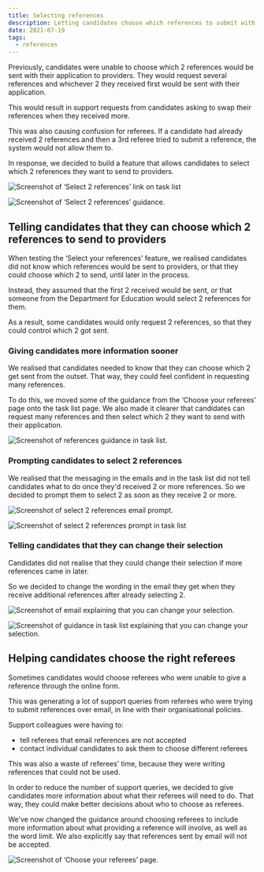 ```yaml
---
title: Selecting references
description: Letting candidates choose which references to submit with their application
date: 2021-07-19
tags:
  - references
---
```


Previously, candidates were unable to choose which 2 references would be sent with their application to providers. They would request several references and whichever 2 they received first would be sent with their application.

This would result in support requests from candidates asking to swap their references when they received more.

This was also causing confusion for referees. If a candidate had already received 2 references and then a 3rd referee tried to submit a reference, the system would not allow them to.

In response, we decided to build a feature that allows candidates to select which 2 references they want to send to providers.

![Screenshot of ‘Select 2 references’ link on task list](select-2-references-link.png "‘Select 2 references’ link on task list")

![Screenshot of ‘Select 2 references’ guidance.](select-2-references-section.png "Selecting references section")

## Telling candidates that they can choose which 2 references to send to providers

When testing the ‘Select your references’ feature, we realised candidates did not know which references would be sent to providers, or that they could choose which 2 to send, until later in the process.

Instead, they assumed that the first 2 received would be sent, or that someone from the Department for Education would select 2 references for them.

As a result, some candidates would only request 2 references, so that they could control which 2 got sent.

### Giving candidates more information sooner

We realised that candidates needed to know that they can choose which 2 get sent from the outset. That way, they could feel confident in requesting many references.

To do this, we moved some of the guidance from the ‘Choose your referees’ page onto the task list page. We also made it clearer that candidates can request many references and then select which 2 they want to send with their application.

![Screenshot of references guidance in task list.](references-guidance-task-list.png "References guidance in task list")

### Prompting candidates to select 2 references

We realised that the messaging in the emails and in the task list did not tell candidates what to do once they'd received 2 or more references. So we decided to prompt them to select 2 as soon as they receive 2 or more.

![Screenshot of select 2 references email prompt.](select-2-prompt-email.png "Select 2 references email prompt")

![Screenshot of select 2 references prompt in task list](select-2-prompt-task-list.png "Select 2 references prompt in task list")

### Telling candidates that they can change their selection

Candidates did not realise that they could change their selection if more references came in later.

So we decided to change the wording in the email they get when they receive additional references after already selecting 2.

![Screenshot of email explaining that you can change your selection.](you-can-change-selection-email.png "Email explaining that you can change your selection")

![Screenshot of guidance in task list explaining that you can change your selection.](you-can-change-selection-task-list-2.png "Guidance in task list explaining that you can change your selection")

## Helping candidates choose the right referees

Sometimes candidates would choose referees who were unable to give a reference through the online form.

This was generating a lot of support queries from referees who were trying to submit references over email, in line with their organisational policies.

Support colleagues were having to:

* tell referees that email references are not accepted
* contact individual candidates to ask them to choose different referees

This was also a waste of referees’ time, because they were writing references that could not be used.

In order to reduce the number of support queries, we decided to give candidates more information about what their referees will need to do. That way, they could make better decisions about who to choose as referees.

We’ve now changed the guidance around choosing referees to include more information about what providing a reference will involve, as well as the word limit. We also explicitly say that references sent by email will not be accepted.

![Screenshot of ‘Choose your referees’ page.](choose-your-referees-page.png "‘Choose your referees’ page")
